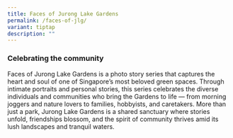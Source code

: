 ```yaml
---
title: Faces of Jurong Lake Gardens
permalink: /faces-of-jlg/
variant: tiptap
description: ""
---
```

<h3><strong>Celebrating the community</strong></h3>
<p></p>
<p>Faces of Jurong Lake Gardens is a photo story series that captures the
heart and soul of one of Singapore’s most beloved green spaces. Through
intimate portraits and personal stories, this series celebrates the diverse
individuals and communities who bring the Gardens to life — from morning
joggers and nature lovers to families, hobbyists, and caretakers. More
than just a park, Jurong Lake Gardens is a shared sanctuary where stories
unfold, friendships blossom, and the spirit of community thrives amid its
lush landscapes and tranquil waters.</p>